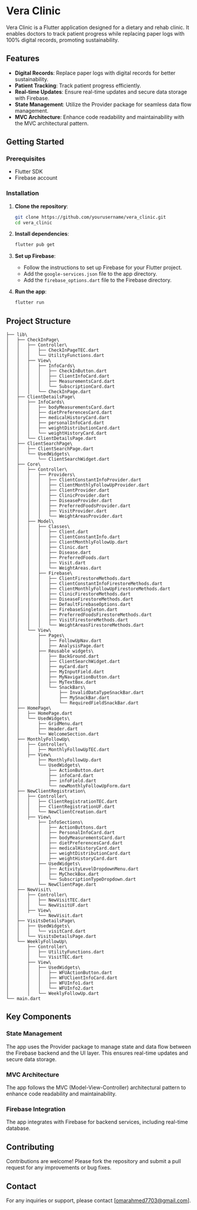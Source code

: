 # Vera Clinic

Vera Clinic is a Flutter application designed for a dietary and rehab clinic. It enables doctors to track patient progress while replacing paper logs with 100% digital records, promoting sustainability.

## Features

- **Digital Records**: Replace paper logs with digital records for better sustainability.
- **Patient Tracking**: Track patient progress efficiently.
- **Real-time Updates**: Ensure real-time updates and secure data storage with Firebase.
- **State Management**: Utilize the Provider package for seamless data flow management.
- **MVC Architecture**: Enhance code readability and maintainability with the MVC architectural pattern.

## Getting Started

### Prerequisites

- Flutter SDK
- Firebase account

### Installation

1. **Clone the repository**:
    ```sh
    git clone https://github.com/yourusername/vera_clinic.git
    cd vera_clinic
    ```

2. **Install dependencies**:
    ```sh
    flutter pub get
    ```

3. **Set up Firebase**:
    - Follow the instructions to set up Firebase for your Flutter project.
    - Add the `google-services.json` file to the app directory.
    - Add the `firebase_options.dart` file to the Firebase directory.
    

4. **Run the app**:
    ```sh
    flutter run
    ```

## Project Structure

```plaintext
├── lib\
│   ├── CheckInPage\
│   │   ├── Controller\
│   │   │   ├── CheckInPageTEC.dart
│   │   │   └── UtilityFunctions.dart
│   │   ├── View\
│   │   │   ├── InfoCards\
│   │   │   │   ├── CheckInButton.dart
│   │   │   │   ├── ClientInfoCard.dart
│   │   │   │   ├── MeasurementsCard.dart
│   │   │   │   └── SubscriptionCard.dart
│   │   │   └── CheckInPage.dart
│   ├── ClientDetailsPage\
│   │   ├── InfoCards\
│   │   │   ├── bodyMeasurementsCard.dart
│   │   │   ├── dietPreferencesCard.dart
│   │   │   ├── medicalHistoryCard.dart
│   │   │   ├── personalInfoCard.dart
│   │   │   ├── weightDistributionCard.dart
│   │   │   └── weightHistoryCard.dart
│   │   └── ClientDetailsPage.dart
│   ├── ClientSearchPage\
│   │   ├── ClientSearchPage.dart
│   │   └── UsedWidgets\
│   │       └── ClientSearchWidget.dart
│   ├── Core\
│   │   ├── Controller\
│   │   │   ├── Providers\
│   │   │   │   ├── ClientConstantInfoProvider.dart
│   │   │   │   ├── ClientMonthlyFollowUpProvider.dart
│   │   │   │   ├── ClientProvider.dart
│   │   │   │   ├── ClinicProvider.dart
│   │   │   │   ├── DiseaseProvider.dart
│   │   │   │   ├── PreferredFoodsProvider.dart
│   │   │   │   ├── VisitProvider.dart
│   │   │   │   └── WeightAreasProvider.dart
│   │   ├── Model\
│   │   │   ├── Classes\
│   │   │   │   ├── Client.dart
│   │   │   │   ├── ClientConstantInfo.dart
│   │   │   │   ├── ClientMonthlyFollowUp.dart
│   │   │   │   ├── Clinic.dart
│   │   │   │   ├── Disease.dart
│   │   │   │   ├── PreferredFoods.dart
│   │   │   │   ├── Visit.dart
│   │   │   │   └── WeightAreas.dart
│   │   │   ├── Firebase\
│   │   │   │   ├── ClientFirestoreMethods.dart
│   │   │   │   ├── ClientConstantInfoFirestoreMethods.dart
│   │   │   │   ├── ClientMonthlyFollowUpFirestoreMethods.dart
│   │   │   │   ├── ClinicFirestoreMethods.dart
│   │   │   │   ├── DiseaseFirestoreMethods.dart
│   │   │   │   ├── DefaultFirebaseOptions.dart
│   │   │   │   ├── FirebaseSingleton.dart
│   │   │   │   ├── PreferredFoodsFirestoreMethods.dart
│   │   │   │   ├── VisitFirestoreMethods.dart
│   │   │   │   └── WeightAreasFirestoreMethods.dart
│   │   └── View\
│   │       ├── Pages\
│   │       │   ├── FollowUpNav.dart
│   │       │   ├── AnalysisPage.dart
│   │       ├── Reusable widgets\
│   │       │   ├── BackGround.dart
│   │       │   ├── ClientSearchWidget.dart
│   │       │   ├── myCard.dart
│   │       │   ├── MyInputField.dart
│   │       │   ├── MyNavigationButton.dart
│   │       │   ├── MyTextBox.dart
│   │       │   └── SnackBars\
│   │       │       ├── InvalidDataTypeSnackBar.dart
│   │       │       ├── MySnackBar.dart
│   │       │       └── RequiredFieldSnackBar.dart
│   ├── HomePage\
│   │   ├── HomePage.dart
│   │   └── UsedWidgets\
│   │       ├── GridMenu.dart
│   │       ├── Header.dart
│   │       └── WelcomeSection.dart
│   ├── MonthlyFollowUp\
│   │   ├── Controller\
│   │   │   ├── MonthlyFollowUpTEC.dart
│   │   ├── View\
│   │       ├── MonthlyFollowUp.dart
│   │       └── UsedWidgets\
│   │           ├── ActionButton.dart
│   │           ├── infoCard.dart
│   │           ├── infoField.dart
│   │           └── newMonthlyFollowUpForm.dart
│   ├── NewClientRegistration\
│   │   ├── Controller\
│   │   │   ├── ClientRegistrationTEC.dart
│   │   │   ├── ClientRegistrationUF.dart
│   │   │   └── NewClientCreation.dart
│   │   ├── View\
│   │       ├── InfoSections\
│   │       │   ├── ActionButtons.dart
│   │       │   ├── PersonalInfoCard.dart
│   │       │   ├── bodyMeasurementsCard.dart
│   │       │   ├── dietPreferencesCard.dart
│   │       │   ├── medicalHistoryCard.dart
│   │       │   ├── weightDistributionCard.dart
│   │       │   ├── weightHistoryCard.dart
│   │       ├── UsedWidgets\
│   │       │   ├── ActivityLevelDropdownMenu.dart
│   │       │   ├── MyCheckBox.dart
│   │       │   └── SubscriptionTypeDropdown.dart
│   │       └── NewClientPage.dart
│   ├── NewVisit\
│   │   ├── Controller\
│   │   │   ├── NewVisitTEC.dart
│   │   │   └── NewVisitUF.dart
│   │   ├── View\
│   │       └── NewVisit.dart
│   ├── VisitsDetailsPage\
│   │   ├── UsedWidgets\
│   │   │   └── visitCard.dart
│   │   └── VisitsDetailsPage.dart
│   └── WeeklyFollowUp\
│       ├── Controller\
│       │   ├── UtilityFunctions.dart
│       │   └── VisitTEC.dart
│       ├── View\
│       │   ├── UsedWidgets\
│       │   │   ├── WFUActionButton.dart
│       │   │   ├── WFUClientInfoCard.dart
│       │   │   ├── WFUInfo1.dart
│       │   │   └── WFUInfo2.dart
│       │   └── WeeklyFollowUp.dart
└── main.dart
```

## Key Components

### State Management

The app uses the Provider package to manage state and data flow between the Firebase backend and the UI layer. This ensures real-time updates and secure data storage.

### MVC Architecture

The app follows the MVC (Model-View-Controller) architectural pattern to enhance code readability and maintainability.

### Firebase Integration

The app integrates with Firebase for backend services, including real-time database.

## Contributing

Contributions are welcome! Please fork the repository and submit a pull request for any improvements or bug fixes.

## Contact

For any inquiries or support, please contact [omarahmed7703@gmail.com].
